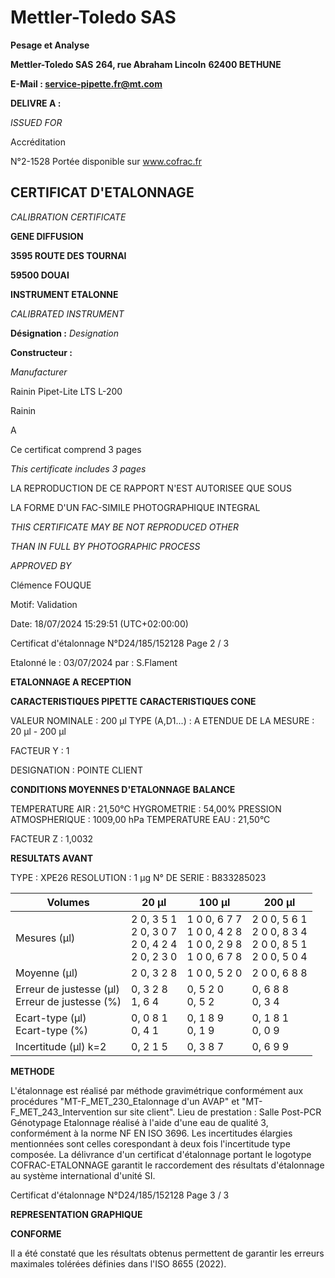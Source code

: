 # **Mettler-Toledo SAS**

**Pesage et Analyse**

**Mettler-Toledo SAS**
**264, rue Abraham Lincoln**
**62400 BETHUNE**

**E-Mail : service-pipette.fr@mt.com**


**DELIVRE A :**

_ISSUED FOR_


Accréditation

N°2-1528
Portée disponible
sur www.cofrac.fr
## **CERTIFICAT D'ETALONNAGE**

_CALIBRATION CERTIFICATE_

**GENE DIFFUSION**

**3595 ROUTE DES TOURNAI**

**59500 DOUAI**


**INSTRUMENT ETALONNE**

_CALIBRATED INSTRUMENT_


**Désignation :**
_Designation_

**Constructeur :**

_Manufacturer_


Rainin Pipet-Lite LTS L-200

Rainin



A



Ce certificat comprend 3 pages

_This certificate includes 3 pages_

LA REPRODUCTION DE CE RAPPORT N'EST AUTORISEE QUE SOUS

LA FORME D'UN FAC-SIMILE PHOTOGRAPHIQUE INTEGRAL

_THIS CERTIFICATE MAY BE NOT REPRODUCED OTHER_

_THAN IN FULL BY PHOTOGRAPHIC PROCESS_


_APPROVED BY_

Clémence FOUQUE

Motif: Validation

Date: 18/07/2024 15:29:51 (UTC+02:00:00)

Certificat d'étalonnage N°D24/185/152128  Page 2 / 3

Etalonné le : 03/07/2024 par : S.Flament

**ETALONNAGE A RECEPTION**

**CARACTERISTIQUES PIPETTE** **CARACTERISTIQUES CONE**


VALEUR NOMINALE : 200 µl
TYPE (A,D1...) : A
ETENDUE DE LA MESURE : 20 µl - 200 µl

FACTEUR Y : 1


DESIGNATION : POINTE CLIENT


**CONDITIONS MOYENNES D'ETALONNAGE** **BALANCE**


TEMPERATURE AIR : 21,50°C
HYGROMETRIE : 54,00%
PRESSION ATMOSPHERIQUE : 1009,00 hPa
TEMPERATURE EAU : 21,50°C

FACTEUR Z : 1,0032

**RESULTATS AVANT**


TYPE : XPE26
RESOLUTION : 1 µg
N° DE SERIE : B833285023










|Volumes|20 µl|100 µl|200 µl|
|---|---|---|---|
|Mesures (µl)|2 0, 3 5 1<br>2 0, 3 0 7<br>2 0, 4 2 4<br>2 0, 2 3 0|1 0 0, 6 7 7<br>1 0 0, 4 2 8<br>1 0 0, 2 9 8<br>1 0 0, 6 7 8|2 0 0, 5 6 1<br>2 0 0, 8 3 4<br>2 0 0, 8 5 1<br>2 0 0, 5 0 4|
|Moyenne (µl)|2 0, 3 2 8|1 0 0, 5 2 0|2 0 0, 6 8 8|
|Erreur de justesse (µl)<br>Erreur de justesse (%)|0, 3 2 8<br>1, 6 4|0, 5 2 0<br>0, 5 2|0, 6 8 8<br>0, 3 4|
|Ecart-type (µl)<br>Ecart-type (%)|0, 0 8 1<br>0, 4 1|0, 1 8 9<br>0, 1 9|0, 1 8 1<br>0, 0 9|
|Incertitude (µl) k=2|0, 2 1 5|0, 3 8 7|0, 6 9 9|


**METHODE**

L'étalonnage est réalisé par méthode gravimétrique conformément aux procédures "MT-F_MET_230_Etalonnage d'un AVAP" et
"MT-F_MET_243_Intervention sur site client".
Lieu de prestation : Salle Post-PCR Génotypage
Etalonnage réalisé à l'aide d'une eau de qualité 3, conformément à la norme NF EN ISO 3696.
Les incertitudes élargies mentionnées sont celles corespondant à deux fois l'incertitude type composée.
La délivrance d'un certificat d'étalonnage portant le logotype COFRAC-ETALONNAGE garantit le raccordement des résultats d'étalonnage au système
international d'unité SI.

Certificat d'étalonnage N°D24/185/152128  Page 3 / 3

**REPRESENTATION GRAPHIQUE**

**CONFORME**

Il a été constaté que les résultats obtenus permettent de garantir les erreurs maximales tolérées définies dans l'ISO 8655 (2022).

